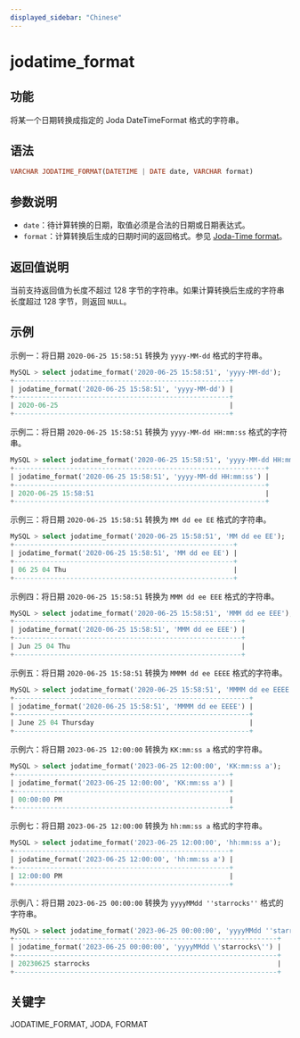 ```yaml
---
displayed_sidebar: "Chinese"
---
```


# jodatime_format

## 功能

将某一个日期转换成指定的 Joda DateTimeFormat 格式的字符串。

## 语法

```Haskell
VARCHAR JODATIME_FORMAT(DATETIME | DATE date, VARCHAR format)
```

## 参数说明

- `date`：待计算转换的日期，取值必须是合法的日期或日期表达式。
- `format`：计算转换后生成的日期时间的返回格式。参见 [Joda-Time format](https://joda-time.sourceforge.net/apidocs/org/joda/time/format/DateTimeFormat.html)。

## 返回值说明

当前支持返回值为长度不超过 128 字节的字符串。如果计算转换后生成的字符串长度超过 128 字节，则返回 `NULL`。

## 示例

示例一：将日期 `2020-06-25 15:58:51` 转换为 `yyyy-MM-dd` 格式的字符串。

```SQL
MySQL > select jodatime_format('2020-06-25 15:58:51', 'yyyy-MM-dd');
+------------------------------------------------------+
| jodatime_format('2020-06-25 15:58:51', 'yyyy-MM-dd') |
+------------------------------------------------------+
| 2020-06-25                                           |
+------------------------------------------------------+
```

示例二：将日期 `2020-06-25 15:58:51` 转换为 `yyyy-MM-dd HH:mm:ss` 格式的字符串。

```SQL
MySQL > select jodatime_format('2020-06-25 15:58:51', 'yyyy-MM-dd HH:mm:ss');
+---------------------------------------------------------------+
| jodatime_format('2020-06-25 15:58:51', 'yyyy-MM-dd HH:mm:ss') |
+---------------------------------------------------------------+
| 2020-06-25 15:58:51                                           |
+---------------------------------------------------------------+
```

示例三：将日期 `2020-06-25 15:58:51` 转换为 `MM dd ee EE` 格式的字符串。

```SQL
MySQL > select jodatime_format('2020-06-25 15:58:51', 'MM dd ee EE');
+-------------------------------------------------------+
| jodatime_format('2020-06-25 15:58:51', 'MM dd ee EE') |
+-------------------------------------------------------+
| 06 25 04 Thu                                          |
+-------------------------------------------------------+
```

示例四：将日期 `2020-06-25 15:58:51` 转换为 `MMM dd ee EEE` 格式的字符串。

```SQL
MySQL > select jodatime_format('2020-06-25 15:58:51', 'MMM dd ee EEE');
+---------------------------------------------------------+
| jodatime_format('2020-06-25 15:58:51', 'MMM dd ee EEE') |
+---------------------------------------------------------+
| Jun 25 04 Thu                                           |
+---------------------------------------------------------+
```

示例五：将日期 `2020-06-25 15:58:51` 转换为 `MMMM dd ee EEEE` 格式的字符串。

```SQL
MySQL > select jodatime_format('2020-06-25 15:58:51', 'MMMM dd ee EEEE');
+-----------------------------------------------------------+
| jodatime_format('2020-06-25 15:58:51', 'MMMM dd ee EEEE') |
+-----------------------------------------------------------+
| June 25 04 Thursday                                       |
+-----------------------------------------------------------+
```

示例六：将日期 `2023-06-25 12:00:00` 转换为 `KK:mm:ss a` 格式的字符串。

```SQL
MySQL > select jodatime_format('2023-06-25 12:00:00', 'KK:mm:ss a');
+------------------------------------------------------+
| jodatime_format('2023-06-25 12:00:00', 'KK:mm:ss a') |
+------------------------------------------------------+
| 00:00:00 PM                                          |
+------------------------------------------------------+
```

示例七：将日期 `2023-06-25 12:00:00` 转换为 `hh:mm:ss a` 格式的字符串。

```SQL
MySQL > select jodatime_format('2023-06-25 12:00:00', 'hh:mm:ss a');
+------------------------------------------------------+
| jodatime_format('2023-06-25 12:00:00', 'hh:mm:ss a') |
+------------------------------------------------------+
| 12:00:00 PM                                          |
+------------------------------------------------------+
```

示例八：将日期 `2023-06-25 00:00:00` 转换为 `yyyyMMdd ''starrocks''` 格式的字符串。

```SQL
MySQL > select jodatime_format('2023-06-25 00:00:00', 'yyyyMMdd ''starrocks''');
+------------------------------------------------------------------+
| jodatime_format('2023-06-25 00:00:00', 'yyyyMMdd \'starrocks\'') |
+------------------------------------------------------------------+
| 20230625 starrocks                                               |
+------------------------------------------------------------------+
```

## 关键字

JODATIME_FORMAT, JODA, FORMAT
